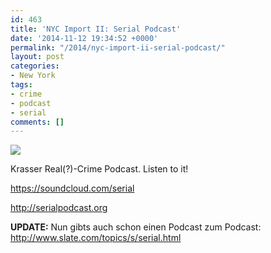 ```yaml
---
id: 463
title: 'NYC Import II: Serial Podcast'
date: '2014-11-12 19:34:52 +0000'
permalink: "/2014/nyc-import-ii-serial-podcast/"
layout: post
categories:
- New York
tags:
- crime
- podcast
- serial
comments: []
---
```

![](http://hw4.serialpodcast.org/sites/all/themes/podcast/img/logo.png)

Krasser Real(?)-Crime Podcast. Listen to it!

<https://soundcloud.com/serial>

<http://serialpodcast.org>

**UPDATE:** Nun gibts auch schon einen Podcast zum Podcast:  
<http://www.slate.com/topics/s/serial.html>